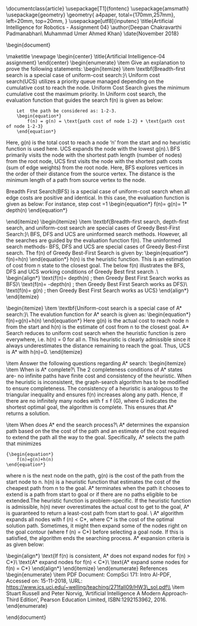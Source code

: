 \documentclass{article}
\usepackage[T1]{fontenc}
\usepackage{amsmath}
\usepackage{geometry}
 \geometry{
 a4paper,
 total={170mm,257mm},
 left=20mm,
 top=20mm,
 }
\usepackage[utf8]{inputenc}
\title{Artificial Intelligence for Robotics - Assignment 04}
\author{Deepan Chakravarthi Padmanabhan\\ Muhammad Umer Ahmed Khan}
\date{November 2018}

\begin{document}

\maketitle
\newpage
\begin{center}
\title{Artificial Intelligence-04 assignment}
\end{center}
\begin{enumerate}
    \item Give an explanation to prove the following statements:
    \begin{itemize}
        \item \textbf{Breadth-first search is a special case of uniform-cost search:}\\
        Uniform cost search(UCS) utilizes a  priority queue managed depending on the cumulative cost to reach the node. Uniform Cost Search gives the minimum cumulative cost the maximum priority. In Uniform cost search, the evaluation function that guides the search f(n) is given as below:
        
        Let  the path be considered as: 1-2-3.
        \begin{equation*}
			f(n) = g(n) = \text{path cost of node 1-2} + \text{path cost of node 1-2-3}
	    \end{equation*}
Here, g(n) is the total cost to reach a node ‘n’ from the start and no heuristic function is used here. UCS expands the node with the lowest g(n).\\
BFS primarily visits the node with the shortest path length (number of nodes) from the root node, UCS first visits the node with the shortest path costs (sum of edge weights) from the root node. Here, BFS explores vertices in the order of their distance from the source vertex. The distance is the minimum length of a path from source vertex to the node. 

Breadth First Search(BFS) is a special case of uniform-cost search when all edge costs are positive and identical. In this case, the evaluation function is given as below:
For instance, step cost =1
					\begin{equation*}
					    f(n)= g(n)= 1* depth(n)
					\end{equation*} 

\end{itemize}
\begin{itemize} 
\item
\textbf{Breadth-first search, depth-first search, and uniform-cost search are special cases of
Greedy Best-First Search:}\\
BFS, DFS and UCS are uninformed search methods. However, all the searches are guided by the evaluation function f(n). The uninformed search methods- BFS, DFS and UCS are special cases of Greedy Best-First search. The f(n) of Greedy Best-First Search is given by:
\begin{equation*}
   f(n)=h(n) 
\end{equation*} 
h(n) is the heuristic function. This is an estimation of cost from n state to the closest goal.
The below f(n) illustrates the BFS, DFS and UCS working conditions of Greedy Best first search .\\
\begin{align*}
\text{f(n)= depth(n) ; then Greedy Best First Search works as BFS}\\
\text{f(n)= -depth(n) ; then Greedy Best First Search works as DFS}\\
\text{f(n)= g(n) ; then Greedy Best First Search works as UCS}
\end{align*}
\end{itemize}

\begin{itemize} 
\item
\textbf{Uniform-cost search is a special case of A* search:}\\
The evalution function for A* search is given as:
\begin{equation*}
    f(n)=g(n)+h(n)
\end{equation*}
Here g(n) is the actual cost to reach node n from the start and h(n) is the estimate of cost from n to the closest goal. A* Search reduces to uniform cost search when the heuristic function is zero everywhere, i.e. h(n) = 0 for all n. This heuristic is clearly admissible since it always underestimates the distance remaining to reach the goal. Thus, UCS is A* with h(n)=0.
\end{itemize}

\item Answer the following questions regarding A* search:
\begin{itemize}
\item When is A* complete?\\
The 2 completeness conditions of A* states are- no infinite paths have finite cost and consistency of the heuristic. When the heuristic is inconsistent, the graph-search algorithm has to be modified to ensure completeness. The consistency of a heuristic is analogous to the triangular inequality and ensures f(n) increases along any path. Hence, if there are no infinitely many nodes with f $\leq$ f (G), where G indicates the shortest optimal goal, the algorithm is complete. This ensures that A* returns a solution.

\item When does A* end the search process?\\
A* determines the expansion path based on the the cost of the path and an estimate of the cost required to extend the path all the way to the goal. Specifically, A* selects the path that minimizes

    {\begin{equation*}
        f(n)=g(n)+h(n)
    \end{equation*}

where n is the next node on the path, g(n) is the cost of the path from the start node to n. h(n) is a heuristic function that estimates the cost of the cheapest path from n to the goal. A* terminates when the path it chooses to extend is a path from start to goal or if there are no paths eligible to be extended.The heuristic function is problem-specific. If the heuristic function is admissible, h(n) never overestimates the actual cost to get to the goal, A* is guaranteed to return a least-cost path from start to goal. \\
A* algorithm expands all nodes with f (n) < C*, where C* is the cost of the optimal solution path. Sometimes, it might then expand some of the nodes right on the goal contour (where f (n) = C*) before selecting a goal node. If this is satisfied, the algorithm ends the searching process. A* expansion criteria is as given below:

\begin{align*}
    \text{If f(n) is consistent, A* does not expand nodes for f(n) > C*}\\
    \text{A* expand nodes for f(n) < C*}\\
    \text{A* expand some nodes for f(n) = C*}
\end{align*}
\end{itemize}
\end{enumerate}
References
\begin{enumerate}
\item PDF Document: CompSci 171: Intro AI-PDF, Accessed on: 15-11-2018, \\URL: https://www.ics.uci.edu/~welling/teaching/271fall09/HW3\_sol.pdf\\
\item Stuart Russell and Peter Norvig, ‘Artificial Intelligence A Modern Approach- Third Edition’, Pearson Education Limited, ISBN:1292153962, 2016.
\end{enumerate}

\end{document}

